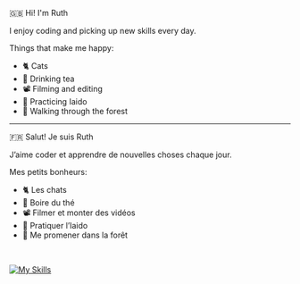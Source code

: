 :uk: Hi! I'm Ruth

I enjoy coding and picking up new skills every day.

Things that make me happy:
- :cat2: Cats
- :tea: Drinking tea
- :film_projector: Filming and editing
- :martial_arts_uniform: Practicing Iaido  
- :evergreen_tree: Walking through the forest  

<hr/>

:fr: Salut! Je suis Ruth

J’aime coder et apprendre de nouvelles choses chaque jour.

Mes petits bonheurs:

- :cat2: Les chats
- :tea: Boire du thé
- :film_projector: Filmer et monter des vidéos
- :martial_arts_uniform: Pratiquer l’Iaido
- :evergreen_tree: Me promener dans la forêt

<br/>

[![My Skills](https://skillicons.dev/icons?i=cs,java,js,ts,angular,spring,css,html,mysql,git)](https://skillicons.dev)
